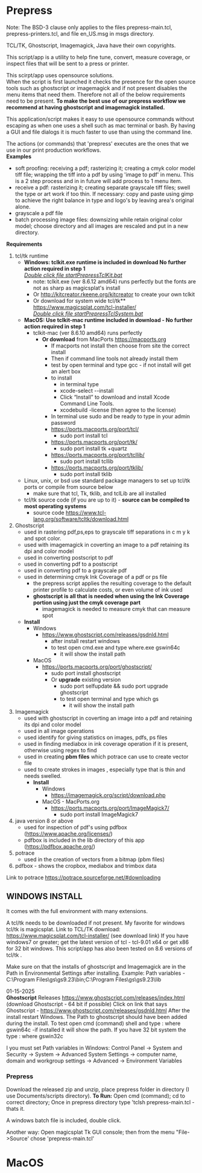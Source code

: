 # Prepress
Note: The BSD-3 clause only applies to the files prepress-main.tcl, prepress-printers.tcl, and file en_US.msg in msgs directory. 

TCL/TK, Ghostscript, Imagemagick, Java have their own copyrights.

This script/app is a utility to help fine tune, convert, measure coverage, or inspect files that will be sent to a press or printer.

This scirpt/app uses opensource solutions.\
When the script is first launched it checks the presence for the open source tools such as ghostscript or imagemagick and if not present disables the menu items that need them.
Therefore not all of the below requirements need to be present. 
**To make the best use of our prepress workflow we recommend at having ghostscript and imagemagick installed.**

This application/script makes it easy to use opensource commands without escaping as when one uses a shell such as mac terminal or bash.
By having a GUI and file dialogs it is much faster to use than using the command line.

The actions (or commands) that 'prepress' executes are the ones that we use in our print production workflows.\
**Examples**
 - soft proofing: receiving a pdf; rasterizing it; creating a cmyk color model tiff file; wrapping the tiff into a pdf by using 'image to pdf' in menu.
   This is a 2 step process and in in future will add process to 1 menu item.
 - receive a pdf: rasterizing it; creating separate grayscale tiff files; swell the type or art work if too thin. 
   If necessary: copy and paste using gimp to achieve the right balance in type and logo's by leaving area's original alone.
 - grayscale a pdf file
 - batch processing image files: downsizing while retain original color model; choose directory and all images are rescaled and put in a new directory.
 
**Requirements**
1. tcl/tk runtime
   - **Windows: tclkit.exe runtime is included in download No further action required in step 1**\
     <ins>*Double click file startPrepressTclKit.bat*</ins>
     - note: tclkit.exe (ver 8.6.12 amd64) runs perfectly but the fonts are not as sharp as magicsplat's install
     - Or http://kitcreator.rkeene.org/kitcreator  to create your own tclkit
     - Or download for system wide tcl/tk** https://www.magicsplat.com/tcl-installer/ \
       <ins>*Double click file startPrepressTclSystem.bat*</ins>
   - **MacOS: Use tclkit-mac runtime included in download - No further action required in step 1**
     - tclkit-mac (ver 8.6.10 amd64) runs perfectly 
       - **Or download** from MacPorts https://macports.org
         - If macports not install then choose from site the correct install
         - Then if command line tools not already install them
         - test by open terminal and type gcc - if not install will get an alert box
          - to install
            - in terminal type
            - xcode-select --install
            - Click “Install” to download and install Xcode Command Line Tools.
            - xcodebuild -license  (then agree to the license)
         - In terminal use sudo and be ready to type in your admin password
         - https://ports.macports.org/port/tcl/
           - sudo port install tcl
         - https://ports.macports.org/port/tk/
           - sudo port install tk +quartz
         - https://ports.macports.org/port/tcllib/
           - sudo port install tcllib
         - https://ports.macports.org/port/tklib/
           - sudo port install tklib
   - Linux, unix, or bsd use standard package managers to set up tcl/tk ports or compile from source below
     - make sure that tcl, Tk, tklib, and tclLib are all installed
   - tcl/tk source code (if you are up to it) - **source can be compiled to most operating systems**
     - source code https://www.tcl-lang.org/software/tcltk/download.html
2. Ghostscript
   - used in rastering pdf,ps,eps to grayscale tiff separations in c m y k and spot color.
   - used with imagemagick in coverting an image to a pdf retaining its dpi and color model
   - used in converting postscript to pdf
   - used in converting pdf to a postscript
   - used in converting pdf to a grayscale pdf
   - used in determining cmyk Ink Coverage of a pdf or ps file
     - the prepress script applies the resulting coverage to the default printer profile to calculate costs, or even volume of ink used
     - **ghostscript is all that is needed when using the Ink Coverage portion using just the cmyk coverage part**
       - imagemagick is needed to measure cmyk that can measure spot
   - **Install**
   	 - Windows
   	   - https://www.ghostscript.com/releases/gsdnld.html
   	     - after install restart windows
   	     - to test open cmd.exe and type where.exe gswin64c 
   	       - it will show the install path
   	 - MacOS 
   	   - https://ports.macports.org/port/ghostscript/
   	     - sudo port install ghostscript
   	     - Or **upgrade** existing version
   	       - sudo port selfupdate && sudo port upgrade ghostscript
   	       - to test open terminal and type which gs
   	         - it will show the install path
3. Imagemagick
   - used with ghostscript in coverting an image into a pdf and retaining its dpi and color model
   - used in all image operations
   - used identify for giving statistics on images, pdfs, ps files
   - used in finding mediabox in ink coverage operation if it is present, otherwise using regex to find
   - used in creating **pbm files** which potrace can use to create vector file
   - used to create strokes in images , especially type that is thin and needs swelled.
     - **Install**
       - Windows
         - https://imagemagick.org/script/download.php
       - MacOS - MacPorts.org
         - https://ports.macports.org/port/ImageMagick7/
           - sudo port install ImageMagick7 
4. java version 8 or above
   - used for inspection of pdf's using pdfbox (https://www.apache.org/licenses/)
   - pdfbox is included in the lib directory of this app (https://pdfbox.apache.org/)
5. potrace 
   - used in the creation of vectors from a bitmap (pbm files)
5. pdfbox - shows the cropbox, mediabox and trimbox data





Link to potrace https://potrace.sourceforge.net/#downloading

## WINDOWS INSTALL

It comes with the full environment with many extensions.

A tcl/tk needs to be downloaded if not present. My favorite for windows tcl/tk is magicsplat.
Link to TCL/TK download: https://www.magicsplat.com/tcl-installer/  (see download link)
If you have windows7 or greater; get the latest version of tcl - tcl-9.01 x64 or get x86 for 32 bit windows.
This script/app has also been tested on 8.6 versions of tcl/tk .

Make sure on that the installs of ghostscript and Imagemagick are in the Path in Environmental Settings after installing.
Example:
Path variables -  C:\Program Files\gs\gs9.23\bin;C:\Program Files\gs\gs9.23\lib

01-15-2025  
**Ghostscript** 
Releases https://www.ghostscript.com/releases/index.html  (download Ghostscript - 64 bit if possible)
Click on link that says Ghostscript - https://www.ghostscript.com/releases/gsdnld.html
After the install restart Windows. The Path to ghostscript should have been added during the install.
To test open cmd (command) shell and type : where gswin64c -if installed it will show the path.
If you have 32 bit system the type : where gswin32c

I you must set Path variables in Windows:
Control Panel → System and Security → System → Advanced System Settings → computer name, domain and workgroup settings → Advanced → Environment Variables

### Prepress
Download the released zip and unzip, place prepress folder in directory (I use Documents/scripts directory). 
**To Run:**
Open cmd (command); cd to correct directory;  Once in prepress directory type 'tclsh prepress-main.tcl - thats it.

A windows batch file is included, double click.

Another way: Open magicsplat Tk GUI console; then from the menu "File->Source' chose 'prepress-main.tcl'

# MacOS


